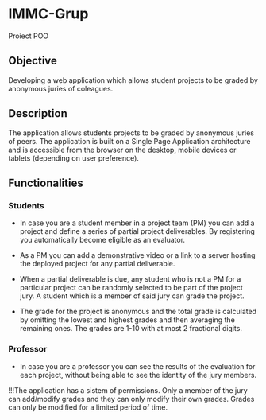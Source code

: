 # IMMC-Grup
Proiect POO

## Objective
Developing a web application which allows student projects to be graded by anonymous juries of coleagues.

## Description
The application allows students projects to be graded by anonymous juries of peers. The application is built on a Single Page Application architecture and is accessible from the browser on the desktop, mobile devices or tablets (depending on user preference).

## Functionalities
### Students

+ In case you are a student member in a project team (PM) you can add a project and define a series of partial project deliverables. By registering you automatically become eligible as an evaluator.

+ As a PM you can add a demonstrative video or a link to a server hosting the deployed project for any partial deliverable.

+ When a partial deliverable is due, any student who is not a PM for a particular project can be randomly selected to be part of the project jury. A student which is a member of said jury can grade the project.

+ The grade for the project is anonymous and the total grade is calculated by omitting the lowest and highest grades and then averaging the remaining ones. The grades are 1-10 with at most 2 fractional digits.

### Professor

+ In case you are a professor you can see the results of the evaluation for each project, without being able to see the identity of the jury members.

!!!The application has a sistem of permissions. Only a member of the jury can add/modify grades and they can only modify their own grades. Grades can only be modified for a limited period of time.

